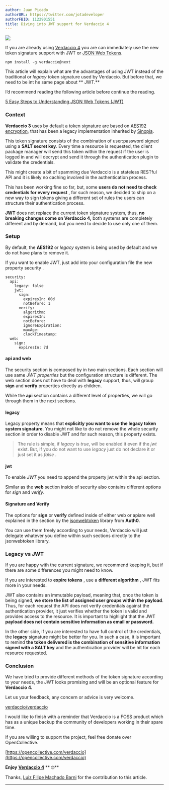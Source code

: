 ```yaml
---
author: Juan Picado
authorURL: https://twitter.com/jotadeveloper
authorFBID: 1122901551
title: Diving into JWT support for Verdaccio 4
---
```


![](https://cdn-images-1.medium.com/max/1024/1*t9d16DIcJg_-dEg0X_qTWg.png)

If you are already using [Verdaccio 4](https://github.com/verdaccio/verdaccio) you are can immediately use the new token signature support with JWT or [JSON Web Tokens](https://github.com/auth0/node-jsonwebtoken).

```
npm install -g verdaccio@next
```

This article will explain what are the advantages of using JWT instead of the traditional or _legacy_ token signature used by Verdaccio. But before that, we need to be int he same page about ** JWT.**

I’d recommend reading the following article before continue the reading.

[5 Easy Steps to Understanding JSON Web Tokens (JWT)](https://medium.com/vandium-software/5-easy-steps-to-understanding-json-web-tokens-jwt-1164c0adfcec)

<!--truncate-->

### Context

**Verdaccio 3** uses by default a token signature are based on [AES192 encryption](https://en.wikipedia.org/wiki/Advanced_Encryption_Standard), that has been a legacy implementation inherited by [Sinopia](https://www.npmjs.com/package/sinopia).

This token signature consists of the combination of user:password signed using a **SALT secret key**. Every time a resource is requested, the client package manager will send this token within the request if the user is logged in and will decrypt and send it through the authentication plugin to validate the credentials.

This might create a bit of spamming due Verdaccio is a stateless RESTful API and it is likely no caching involved in the authentication process.

This has been working fine so far, but, some **users do not need to check credentials for every request** , for such reason, we decided to ship on a new way to sign tokens giving a different set of rules the users can structure their authentication process.

**JWT** does not replace the current token signature system, thus, **no breaking changes come on Verdaccio 4,** both systems are completely different and by demand, but you need to decide to use only one of them.

### Setup

By default, the **AES192** or _legacy_ system is being used by default and we do not have plans to remove it.

If you want to enable JWT, just add into your configuration file the new property security .

```
security:
  api:
    legacy: false
    jwt:
      sign:
        expiresIn: 60d
        notBefore: 1
      verify:
        algorithm:
        expiresIn:
        notBefore:
        ignoreExpiration:
        maxAge:
        clockTimestamp:
  web:
    sign:
      expiresIn: 7d
```

#### api and web

The security section is composed by in two main sections. Each section will use same _JWT properties_ but the configuration structure is different. The web section does not have to deal with **legacy** support, thus, will group **sign** and **verify** properties directly as children.

While the **api** section contains a different level of properties, we will go through them in the next sections.

#### legacy

Legacy property means that **explicitly you want to use the legacy token system signature**. You might not like to do not remove the whole security section in order to disable JWT and for such reason, this property exists.

> The rule is simple, if _legacy_ is _true_, will be enabled it even if the _jwt_ exist. But, if you do not want to use _legacy_ just do not declare it or just set it as _false_ .

#### jwt

To enable _JWT_ you need to append the property jwt within the api section.

Similar as the **web** section inside of security also contains different options for _sign_ and _verify_.

#### Signature and Verify

The options for **sign** or **verify** defined inside of either web or apiare well explained in the section by the [jsonwebtoken](https://github.com/auth0/node-jsonwebtoken#usage) library from  **Auth0**.

You can use them freely according to your needs, Verdaccio will just delegate whatever you define within such sections directly to the jsonwebtoken library.

### Legacy vs JWT

If you are happy with the current signature, we recommend keeping it, but if there are some differences you might need to know.

If you are interested to **expire tokens** , use a **different algorithm** , JWT fits more in your needs.

JWT also contains an immutable payload, meaning that, once the token is being signed, **we store the list of assigned user groups within the payload**. Thus, for each request the API does not verify credentials against the authentication provider, it just verifies whether the token is valid and provides access to the resource. It is important to highlight that the JWT **payload does not contain sensitive information as email or password.**

In the other side, if you are interested to have full control of the credentials, the **legacy** signature might be better for you. In such a case, it is important to remind **the token delivered is the combination of sensitive information signed with a SALT key** and the authentication provider will be hit for each resource requested.

### Conclusion

We have tried to provide different methods of the token signature according to your needs, the JWT looks promising and will be an optional feature for **Verdaccio 4.**

Let us your feedback, any concern or advice is very welcome.

[verdaccio/verdaccio](https://github.com/verdaccio/verdaccio)

I would like to finish with a reminder that Verdaccio is a FOSS product which has as a unique backup the community of developers working in their spare time.

If you are willing to support the project, feel free donate over OpenCollective.

[https://opencollective.com/verdaccio](https://opencollective.com/verdaccio)

**Enjoy** [**Verdaccio 4**](https://github.com/verdaccio/verdaccio) ** 🤓**

Thanks, [Luiz Filipe Machado Barni](https://medium.com/u/34137e4bcaf7) for the contribution to this article.

* * *
